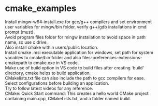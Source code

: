 # cmake_examples
 
Install mingw-w64-install.exe for gcc/g++ compilers and set environment user variables for mingw/bin folder, verify g++/gdb installations in cmd prompt (must).  <br />
Avoid program files folder for mingw installation to avoid space in path name, so use c drive.  <br />
Also install cmake within users/public location.  <br />
Install cmake .msi executable application for windows, set path for system variables to cmake/bin folder and also files-preferences-extensions-cmakepath to cmake.exe in VS code. <br />
Make use of build option in VS code to build files after creating 'build' directory, cmake helps to build application. <br />
CMakelists.txt file can also include the path to gcc compilers for ease. <br />
Select configurations before building an application. <br />
Try to follow latest videos for any reference. <br />
CMake: Quick Start command: This creates a hello world CMake project containing main.cpp, CMakeLists.txt, and a folder named build.
